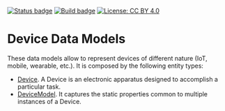 [![Status badge](https://img.shields.io/badge/status-draft-red.svg)](RELEASE_NOTES)
[![Build badge](https://img.shields.io/travis/front-runner-smart-cities/dataModel.Device.svg "Travis build status")](https://travis-ci.org/front-runner-smart-cities/dataModel.Device/)
[![License: CC BY 4.0](https://img.shields.io/badge/License-CC%20BY%204.0-lightgrey.svg)](https://creativecommons.org/licenses/by/4.0/)
# Device Data Models

These data models allow to represent devices of different nature (IoT, mobile,
wearable, etc.). It is composed by the following entity types:

-   [Device](../Device/doc/spec.md). A Device is an electronic apparatus
    designed to accomplish a particular task.
-   [DeviceModel](../DeviceModel/doc/spec.md). It captures the static properties
    common to multiple instances of a Device.
